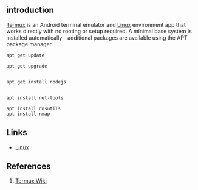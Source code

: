## introduction


[Termux](https://termux.dev/en/) is an Android terminal emulator and [Linux](/docs/CS/OS/Linux/Linux.md) environment app that works directly with no rooting or setup required. 
A minimal base system is installed automatically - additional packages are available using the APT package manager.




```shell
apt get update

apt get upgrade


apt get install nodejs
```

```shell

apt install net-tools

apt install dnsutils
apt install nmap

```

## Links

- [Linux](/docs/CS/OS/Linux/Linux.md)

## References

1. [Termux Wiki](https://wiki.termux.com/wiki/Main_Page)